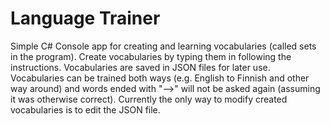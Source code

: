 # Language Trainer
Simple C# Console app for creating and learning vocabularies (called sets in the program). Create vocabularies by typing them in following the instructions. Vocabularies are saved in JSON files for later use. Vocabularies can be trained both ways (e.g. English to Finnish and other way around) and words ended with "-->" will not be asked again (assuming it was otherwise correct). Currently the only way to modify created vocabularies is to edit the JSON file.

